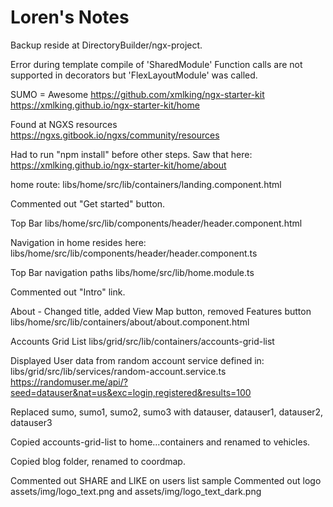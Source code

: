 # Loren's Notes

Backup reside at DirectoryBuilder/ngx-project.

Error during template compile of 'SharedModule'
  Function calls are not supported in decorators but 'FlexLayoutModule' was called.
  
SUMO = Awesome
https://github.com/xmlking/ngx-starter-kit
https://xmlking.github.io/ngx-starter-kit/home

Found at NGXS resources
https://ngxs.gitbook.io/ngxs/community/resources

Had to run "npm install" before other steps.  Saw that here:
https://xmlking.github.io/ngx-starter-kit/home/about

home route:
libs/home/src/lib/containers/landing.component.html

Commented out "Get started" button.


Top Bar
libs/home/src/lib/components/header/header.component.html

Navigation in home resides here:
libs/home/src/lib/components/header/header.component.ts

Top Bar navigation paths
libs/home/src/lib/home.module.ts

Commented out "Intro" link.

About - Changed title, added View Map button, removed Features button
libs/home/src/lib/containers/about/about.component.html

Accounts Grid List
libs/grid/src/lib/containers/accounts-grid-list

Displayed User data from random account service defined in:
libs/grid/src/lib/services/random-account.service.ts
https://randomuser.me/api/?seed=datauser&nat=us&exc=login,registered&results=100

Replaced sumo, sumo1, sumo2, sumo3 with datauser, datauser1, datauser2, datauser3

Copied accounts-grid-list to home...containers and renamed to vehicles.

Copied blog folder, renamed to coordmap.

Commented out SHARE and LIKE on users list sample
Commented out logo assets/img/logo_text.png and assets/img/logo_text_dark.png